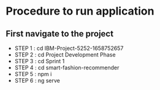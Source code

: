 # Procedure to run application

## First navigate to the project

- STEP 1 : cd IBM-Project-5252-1658752657
- STEP 2 : cd Project Development Phase
- STEP 3 : cd Sprint 1
- STEP 4 : cd smart-fashion-recommender
- STEP 5 : npm i
- STEP 6 : ng serve
